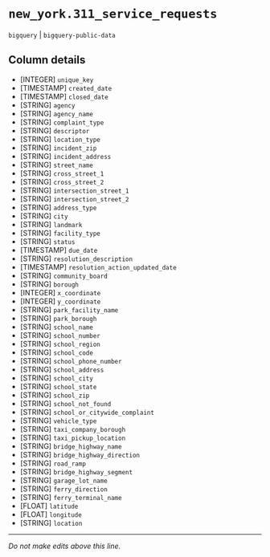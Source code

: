# `new_york.311_service_requests`
`bigquery` | `bigquery-public-data`

## Column details
* [INTEGER]   `unique_key`
* [TIMESTAMP] `created_date`
* [TIMESTAMP] `closed_date`
* [STRING]    `agency`
* [STRING]    `agency_name`
* [STRING]    `complaint_type`
* [STRING]    `descriptor`
* [STRING]    `location_type`
* [STRING]    `incident_zip`
* [STRING]    `incident_address`
* [STRING]    `street_name`
* [STRING]    `cross_street_1`
* [STRING]    `cross_street_2`
* [STRING]    `intersection_street_1`
* [STRING]    `intersection_street_2`
* [STRING]    `address_type`
* [STRING]    `city`
* [STRING]    `landmark`
* [STRING]    `facility_type`
* [STRING]    `status`
* [TIMESTAMP] `due_date`
* [STRING]    `resolution_description`
* [TIMESTAMP] `resolution_action_updated_date`
* [STRING]    `community_board`
* [STRING]    `borough`
* [INTEGER]   `x_coordinate`
* [INTEGER]   `y_coordinate`
* [STRING]    `park_facility_name`
* [STRING]    `park_borough`
* [STRING]    `school_name`
* [STRING]    `school_number`
* [STRING]    `school_region`
* [STRING]    `school_code`
* [STRING]    `school_phone_number`
* [STRING]    `school_address`
* [STRING]    `school_city`
* [STRING]    `school_state`
* [STRING]    `school_zip`
* [STRING]    `school_not_found`
* [STRING]    `school_or_citywide_complaint`
* [STRING]    `vehicle_type`
* [STRING]    `taxi_company_borough`
* [STRING]    `taxi_pickup_location`
* [STRING]    `bridge_highway_name`
* [STRING]    `bridge_highway_direction`
* [STRING]    `road_ramp`
* [STRING]    `bridge_highway_segment`
* [STRING]    `garage_lot_name`
* [STRING]    `ferry_direction`
* [STRING]    `ferry_terminal_name`
* [FLOAT]     `latitude`
* [FLOAT]     `longitude`
* [STRING]    `location`

-------------------------------------------------------------------------------
*Do not make edits above this line.*

